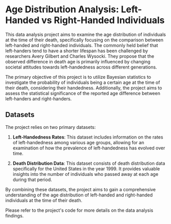 # Age Distribution Analysis: Left-Handed vs Right-Handed Individuals

This data analysis project aims to examine the age distribution of individuals at the time of their death, specifically focusing on the comparison between left-handed and right-handed individuals. The commonly held belief that left-handers tend to have a shorter lifespan has been challenged by researchers Avery Gilbert and Charles Wysocki. They propose that the observed difference in death age is primarily influenced by changing societal attitudes towards left-handedness across different generations. 

The primary objective of this project is to utilize Bayesian statistics to investigate the probability of individuals being a certain age at the time of their death, considering their handedness. Additionally, the project aims to assess the statistical significance of the reported age difference between left-handers and right-handers.

## Datasets

The project relies on two primary datasets:

1. **Left-Handedness Rates**: This dataset includes information on the rates of left-handedness among various age groups, allowing for an examination of how the prevalence of left-handedness has evolved over time.

2. **Death Distribution Data**: This dataset consists of death distribution data specifically for the United States in the year 1999. It provides valuable insights into the number of individuals who passed away at each age during that period.

By combining these datasets, the project aims to gain a comprehensive understanding of the age distribution of left-handed and right-handed individuals at the time of their death.

Please refer to the project's code for more details on the data analysis findings.
